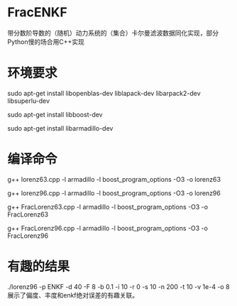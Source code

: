 # FracENKF
带分数阶导数的（随机）动力系统的（集合）卡尔曼滤波数据同化实现，部分Python慢的场合用C++实现

# 环境要求
sudo apt-get install libopenblas-dev liblapack-dev libarpack2-dev libsuperlu-dev

sudo apt-get install libboost-dev

sudo apt-get install libarmadillo-dev

# 编译命令
g++ lorenz63.cpp -l armadillo -l boost_program_options -O3 -o lorenz63

g++ lorenz96.cpp -l armadillo -l boost_program_options -O3 -o lorenz96

g++ FracLorenz63.cpp -l armadillo -l boost_program_options -O3 -o FracLorenz63

g++ FracLorenz96.cpp -l armadillo -l boost_program_options -O3 -o FracLorenz96

# 有趣的结果
 ./lorenz96 -p ENKF -d 40 -F 8 -b 0.1 -i 10 -r 0 -s 10 -n 200 -t 10 -v 1e-4 -o 8展示了偏度、丰度和enkf绝对误差的有趣关联。